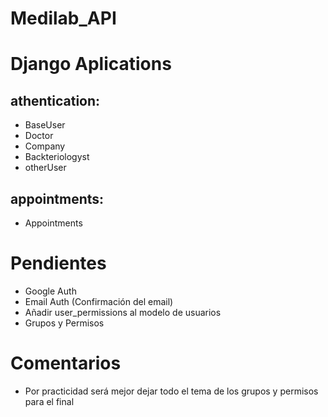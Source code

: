 # Medilab_API
# Django Aplications

## athentication: 
* BaseUser
* Doctor
* Company
* Backteriologyst
* otherUser

## appointments:
* Appointments

# Pendientes
* Google Auth
* Email Auth (Confirmación del email)
* Añadir user_permissions al modelo de usuarios
* Grupos y Permisos


# Comentarios
* Por practicidad será mejor dejar todo el tema de los grupos y permisos para el final
